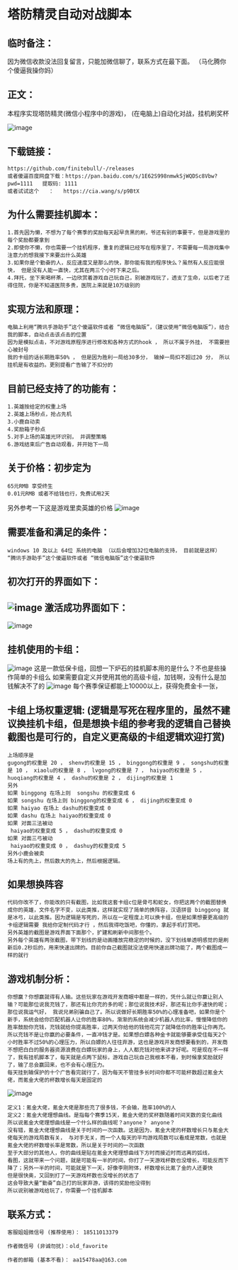 塔防精灵自动对战脚本
============
临时备注：
---------
因为微信收款没法回复留言，只能加微信聊了，联系方式在最下面。 （马化腾你个傻逼我操你妈）

正文：
--------------------
本程序实现塔防精灵(微信小程序中的游戏)， (在电脑上)自动化对战，挂机刷奖杯

![image](https://user-images.githubusercontent.com/94673579/198820578-12dd54fc-f7c8-4e88-a93f-e7dbdd258e48.png)

下载链接：
-------------------
    https://github.com/finitebull/-/releases
    或者傻逼百度网盘下载：https://pan.baidu.com/s/1E62S998nmwkSjWQDSc8Vbw?pwd=1111   提取码: 1111 
    或者试试这个   ：   https://cia.wang/s/p9BtX
    
为什么需要挂机脚本：
-------------------
    1.首先因为懒，不想为了每个赛季的奖励每天起早贪黑的刷，爷还有别的事要干，但是游戏里的每个奖励都要拿到
    2.即使你不懒，你也需要一个挂机程序，重复的逻辑已经写在程序里了，不需要每一局游戏集中注意力的想我接下来要出什么英雄
    3.如果你是个勤奋的人，反应速度又是那么的快，那你能有我的程序快么？虽然有人反应能很快， 但是没有人能一直快，尤其在两三个小时下来之后。
    4.拜托，坐下来喝杯茶，一边欣赏着游戏自己玩自己，别被游戏玩了，透支了生命，以后老了还得住院，你是不知道医院多贵，医院上来就是10万级别的

实现方法和原理：
---------
    电脑上利用“腾讯手游助手”这个傻逼软件或者 “微信电脑版”，（建议使用“微信电脑版”），结合我的脚本，自动点击该点击的位置
    因为是模拟点击，不对游戏原程序进行修改和各种方式的hook ， 所以不属于外挂， 不需要担心被封号
    我的卡组的话长期胜率50% ， 但是因为胜利一局给30多分， 输掉一局扣不超过20 分， 所以挂机是有收益的。更别提看广告输了不扣分的

目前已经支持了的功能有：
---------------------
    1.英雄按给定的权重上场
    2.英雄上场秒点，抢占先机
    3.小鹿自动卖
    4.奖励箱子秒点
    5.对手上场的英雄光环识别， 并调整策略
    6.游戏结束后广告自动观看，并开始下一局

关于价格：初步定为
------------------
    65元RMB 享受终生
    0.01元RMB 或者不给钱也行，免费试用2天


另外参考一下这是游戏里卖英雄的价格
![image](https://user-images.githubusercontent.com/94673579/198992881-fc06928b-0412-40ee-8d1e-ff8d2331b4a5.png)

需要准备和满足的条件：
---------------
    windows 10 及以上 64位 系统的电脑 （以后会增加32位电脑的支持， 目前就是这样）
    “腾讯手游助手”这个傻逼软件或者 “微信电脑版”这个傻逼软件
初次打开的界面如下：
------------
![image](https://user-images.githubusercontent.com/94673579/203703277-de0b8182-4a74-416b-93f9-ec3a5d022981.png)
激活成功界面如下：
-------------------
![image](https://user-images.githubusercontent.com/94673579/203776208-7ac05b05-de69-49fb-be19-22cf9332e3f5.png)

挂机使用的卡组：
------------------------
![image](https://user-images.githubusercontent.com/94673579/203709095-b61df149-6543-4608-b863-edf92a851a7a.png)
这是一款低保卡组，回想一下炉石的挂机脚本用的是什么？不也是些操作简单的卡组么
如果需要自定义并使用其他的高级卡组，加钱啊，没有什么是加钱解决不了的
![image](https://user-images.githubusercontent.com/94673579/203710844-2a944b9a-ac9b-497e-92fa-bd4519ffe803.png)
每个赛季保证都能上10000以上，获得免费金卡一张，

卡组上场权重逻辑:  (逻辑是写死在程序里的，虽然不建议换挂机卡组，但是想换卡组的参考我的逻辑自己替换截图也是可行的，自定义更高级的卡组逻辑欢迎打赏)
------------------------
    上场顺序是
    gugong的权重是 20 ， shenv的权重是 15 ， binggong的权重是 9 ， songshu的权重是 10 ， xiaolu的权重是 8 ， lvgong的权重是 7 ， haiyao的权重是 5 ， huoqiang的权重是 4 ， dashu的权重是 2 ， dijing的权重是 1
    另外
    如果 binggong 在场上则  songshu 的权重变成 6
    如果 songshu 在场上则 binggong的权重变成 6 ， dijing的权重变成 0
    如果 haiyao 在场上 dashu的权重变成 0
    如果 dashu 在场上 haiyao的权重变成 0
    如果 对面三法被动
     haiyao的权重变成 5 ， dashu的权重变成 0
    如果 对面三弓被动
     haiyao的权重变成 0 ， dashuy的权重变成 5
    另外小鹿会被卖
    场上有的先上，然后数大的先上，然后根据逻辑。
如果想换阵容
------------------------
    代码你改不了，你能改的只有截图，比如我这套卡组c位是骨弓和蛇女，你把这两个的截图替换成你的英雄，文件名字不变，以此类推，这样就实现了简单的换阵容，汉语拼音 binggong 就是冰弓，以此类推。因为逻辑是写死的，所以在一定程度上可以换卡组，但是如果想要更高级的卡组逻辑需要 我给你定制代码才行 ，然后我得吃饭吧，你懂的，拿起手机打赏吧。
    另外英雄的截图是游戏界面下面那个，扩建和刷新中间那些个。
    另外每个英雄有两张截图，带下划线的是动画播放完稳定的时候的，没下划线单透明感觉的是刷新后0.2秒后的，用来快速出牌的。目前你自己截图就没法使用快速出牌功能了，两个截图成一样的就行

游戏机制分析：
-------------
    你想赢？你想赢就得有人输。这些玩家在游戏开发商眼中都是一样的，凭什么就让你赢让别人输？可能那位说我充钱了，那还有比你充的多的呢；那位说我技术好，那还有比你手速快的呢；那位说我运气好， 我说兄弟别骗自己了。所以说做好长期胜率50%的心理准备吧，如果你是个新手，系统会给你匹配机器人让你的胜率80%，渐渐的系统会减少机器人的比率，慢慢降低你的胜率鼓励你充钱，充钱就给你提高胜率，过两天你给他的钱他花完了就降低你的胜率让你再充。所以充钱不是让你赢的必要条件，一直冲钱才是。如果想白嫖各种金卡就能够要承受住每天2个小时胜率不过50%的心理压力，所以白嫖的人往往弃游，这也是游戏开发商想要看到的，开发商不想把白白的服务器资源浪费在白嫖玩家的身上，人人都充钱对他来讲才好呢。可是现在不一样了，我有挂机脚本了，每天就是点两下鼠标，游戏自己玩自己我根本不看，到时候拿奖励就好了，输了总会赢回来，也不会有心理压力。
    每天挂到输保护的十个广告看完就行了，因为每天不管挂多长时间你都不可能杯数超过氪金大佬，而氪金大佬的杯数增长每天是固定的
![image](https://user-images.githubusercontent.com/94673579/203771805-f89accf7-680a-4188-abfd-b50415c43316.png)
    
    定义1：氪金大佬，氪金大佬是那些充了很多钱，不会输，胜率100%的人
    定义2：氪金大佬理想曲线。是指每个赛季15天，氪金大佬的奖杯数随着时间天数的变化曲线
    所以说氪金大佬理想曲线是一个什么样的曲线呢？anyone？ anyone？
    没有错，氪金大佬理想曲线是关于时间的一次函数。这是因为，氪金大佬的杯数增长只与氪金大佬每天的游戏局数有关， 与对手无关，而一个人每天的平均游戏局数可以看成是常数，也就是氪金大佬的杯数增长率是常数，所以是关于时间的一次函数
    至于大部分的其他人，你的曲线是贴在氪金大佬理想曲线下方时而接近时而远离的弧线，
    看图，这就带来一个问题，就是可能有一半的时间，你打了一天游戏杯数也没增长，可能反而下降了；另外一半的时间，可能就是下一天，好像李刚附体，杯数增长比氪了金的人还要快
    但是很快奥，又回到打了一天游戏杯数也没增长的状态了
    这会导致大量“勤奋”自己打的玩家弃游，该得的奖励他没得到
    所以说别被游戏给玩了，你需要一个挂机脚本
    
    
联系方式：
--------------
    客服姐姐微信号 (推荐使用)： 18511013379
    
    作者微信号 (非诚勿扰)：old_favorite
     
    作者的邮箱 (基本不看)： aa15478aa@163.com
